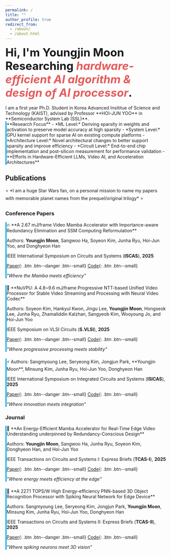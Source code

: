```yaml
---
permalink: /
title: ""
author_profile: true
redirect_from: 
  - /about/
  - /about.html
---
```

<div style="font-size: 2.5em; font-weight: bold; margin-bottom: 0.5em; line-height: 1.2;">
Hi, I'm Youngjin Moon<br>
Researching <em style="color:rgb(228, 92, 92); font-style: italic;">hardware-efficient AI algorithm & design of AI processor</em>.
</div>

<div class="notice" markdown="1">
I am a first year Ph.D. Student in Korea Advanced Insititue of Science and Technology (KAIST), advised by Professor **HOI-JUN YOO** in **Semiconductor System Lab (SSL)**.
</div>

<div class="notice notice--info" markdown="1" style="border-left: 4px solid #22b3eb;">
**Research Focus**
- *ML Level:* Deriving sparsity in weights and activation to preserve model accuracy at high sparsity
- *System Level:* GPU kernel support for sparse AI on existing compute platforms
- *Architecture Level:* Novel architectural changes to better support sparsity and improve efficiency
- *Circuit Level:* End-to-end chip implementation and post-silicon measurement for performance validation
- **Efforts in Hardware-Efficient LLMs, Video AI, and Acceleration Architectures**
</div>

## Publications

<div class="notice" markdown="1">
⭐ *I am a huge Star Wars fan, on a personal mission to name my papers with memorable planet names from the prequel/original trilogy* ⭐
</div>

### Conference Papers

<div class="notice notice--info" markdown="1" style="border-left: 4px solid #22b3eb; margin-bottom: 1.5em;">
🔥 **A 2.67 mJ/frame Video Mamba Accelerator with Importance-aware Redundancy Elimination and SSM Computing Reformulation**

Authors: **Youngjin Moon**, Sangwoo Ha, Soyeon Kim, Junha Ryu, Hoi-Jun Yoo, and Donghyeon Han

IEEE International Symposium on Circuits and Systems (**ISCAS**), **2025**

[Paper](#){: .btn .btn--danger .btn--small} [Code](#){: .btn .btn--small}

*"Where the Mamba meets efficiency"*
</div>

<div class="notice notice--info" markdown="1" style="border-left: 4px solid #22b3eb; margin-bottom: 1.5em;">
🌌 **NuVPU: A 4.8~9.6 mJ/frame Progressive NTT-based Unified Video Processor for Stable Video Streaming and Processing with Neural Video Codec**

Authors: Soyeon Kim, Hankyul Kwon, Jingu Lee, **Youngjin Moon**, Hongseok Lee, Junha Ryu, Zhamaliddin Kalzhan, Sangyeob Kim, Wooyoung Jo, and Hoi-Jun Yoo

IEEE Symposium on VLSI Circuits (**S.VLSI**), **2025**

[Paper](#){: .btn .btn--danger .btn--small} [Code](#){: .btn .btn--small}

*"Where progressive processing meets stability"*
</div>

<div class="notice notice--info" markdown="1" style="border-left: 4px solid #22b3eb; margin-bottom: 1.5em;">
⚡ Authors: Sangmyoung Lee, Seryeong Kim, Jongjun Park, **Youngjin Moon**, Minsung Kim, Junha Ryu, Hoi-Jun Yoo, Donghyeon Han

IEEE International Symposium on Integrated Circuits and Systems (**ISICAS**), **2025**

[Paper](#){: .btn .btn--danger .btn--small} [Code](#){: .btn .btn--small}

*"Where innovation meets integration"*
</div>

### Journal

<div class="notice notice--info" markdown="1" style="border-left: 4px solid #22b3eb; margin-bottom: 1.5em;">
🔋 **An Energy-Efficient Mamba Accelerator for Real-Time Edge Video Understanding underpinned by Redundancy-Conscious Design**

Authors: **Youngjin Moon**, Sangwoo Ha, Junha Ryu, Soyeon Kim, Donghyeon Han, and Hoi-Jun Yoo

IEEE Transactions on Circuits and Systems I: Express Briefs (**TCAS-I**), **2025**

[Paper](#){: .btn .btn--danger .btn--small} [Code](#){: .btn .btn--small}

*"Where energy meets efficiency at the edge"*
</div>


<div class="notice notice--info" markdown="1" style="border-left: 4px solid #22b3eb; margin-bottom: 1.5em;">
🧠 **A 227.1 TOPS/W High Energy-efficiency PNN-based 3D Object Recognition Processor with Spiking Neural Network for Edge Device**

Authors: Sangmyoung Lee, Seryeong Kim, Jongjun Park, **Youngjin Moon**, Minsung Kim, Junha Ryu, Hoi-Jun Yoo, Donghyeon Han

IEEE Transactions on Circuits and Systems II: Express Briefs (**TCAS-II**), **2025**

[Paper](#){: .btn .btn--danger .btn--small} [Code](#){: .btn .btn--small}

*"Where spiking neurons meet 3D vision"*
</div>